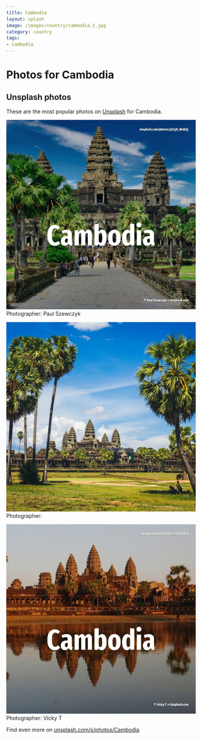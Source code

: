 ```yaml
---
title: Cambodia
layout: splash
image: /images/country/cambodia.1.jpg
category: country
tags:
- cambodia
---
```

# Photos for Cambodia
 
## Unsplash photos
These are the most popular photos on [Unsplash](https://unsplash.com) for Cambodia.
 
![Cambodia](/images/country/cambodia.1.jpg)
Photographer:  Paul Szewczyk
 
![Cambodia](/images/country/cambodia.2.jpg)
Photographer: 
 
![Cambodia](/images/country/cambodia.3.jpg)
Photographer:  Vicky T
 
Find even more on [unsplash.com/s/photos/Cambodia](https://unsplash.com/s/photos/Cambodia)
 
